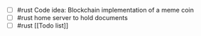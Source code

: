 - [ ] #rust  Code idea: Blockchain implementation of a meme coin
- [ ] #rust home server to hold documents 
- [ ] #rust [[Todo list]]
